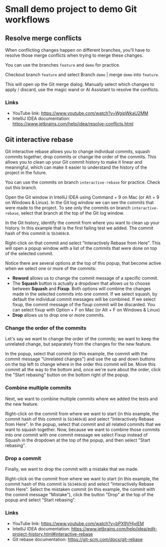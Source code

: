 # Small demo project to demo Git workflows


## Resolve merge conflicts

When conflicting changes happen on different branches, you'll have to resolve those merge conflicts when trying to merge these changes.

You can use the branches `feature` and `demo` for practice. 

Checkout branch `feature` and select Branch `demo` | merge `demo` into `feature`.

This will open up the Git merge dialog. Manually select which changes to apply / discard, use the magic wand or AI Assistant to resolve the conflicts.

### Links
* YouTube link: https://www.youtube.com/watch?v=WgipWkaU2MM
* IntelliJ IDEA documentation: https://www.jetbrains.com/help/idea/resolve-conflicts.html


## Git interactive rebase

Git interactive rebase allows you to change individual commits, squash commits together, drop commits or change the order of the commits.
This allows you to clean up your Git commit history to make it linear and meaningful, which can make it easier to understand
the history of the project in the future.

You can use the commits on branch `interactive-rebase` for practice. Check out this branch.

Open the Git window in IntelliJ IDEA using Command + 9 on Mac (or Alt + 9 on Windows & Linux).
In the Git log window we can see the commits that were made to the project. To see only the commits on branch `interactive-rebase`, select that branch at the top of the Git log window.

In the Git history, identify the commit from where you want to clean up your history. In this example that is the first failing test we added. The commit hash of this commit is `5b3469c8`.

Right-click on that commit and select "Interactively Rebase from Here". This will open a popup window with a list of the commits that were done on top of the selected commit.

Notice there are several options at the top of this popup, that become active when we select one or more of the commits:

* **Reword** allows us to change the commit message of a specific commit.
* The **Squash** button is actually a dropdown that allows us to choose between **Squash** and **Fixup**. Both options will combine the changes made in the selected commits into one commit. If we select squash, by default the individual commit messages will be combined. If we select fixup, the commit message of the fixup commit will be discarded. You can select fixup with Option + F on Mac (or Alt + F on Windows & Linux)
* **Drop** allows us to drop one or more commits.

### Change the order of the commits
Let's say we want to change the order of the commits; we want to keep the unrelated change, but separately from the changes for the new feature.

In the popup, select that commit (in this example, the commit with the commit message "Unrelated changes") and use the up and down buttons on the top left to change where in the order this commit will be.
Move this commit all the way to the bottom and, once we're sure about the order, click the "Start rebasing" button on the bottom right of the popup.

### Combine multiple commits
Next, we want to combine multiple commits where we added the tests and the new feature.

Right-click on the commit from where we want to start (in this example, the commit hash of this commit is `5b3469c8`) and select "Interactively Rebase from Here".
In the popup, select that commit and all related commits that we want to squash together.
Now, because we want to combine those commits into one commit with one commit message we select Fixup instead of Squash in the dropdown at the top of the popup, and then select "Start rebasing".

### Drop a commit
Finally, we want to drop the commit with a mistake that we made.

Right-click on the commit from where we want to start (in this example, the commit hash of this commit is `5b3469c8`) and select "Interactively Rebase from Here".
Select the mistaken commit (in this example, the commit with the commit message "Mistake"), click the button "Drop" at the top of the popup and select "Start rebasing".

### Links
* YouTube link: https://www.youtube.com/watch?v=bPX9VHjviEM
* IntelliJ IDEA documentation: https://www.jetbrains.com/help/idea/edit-project-history.html#interactive-rebase
* Git rebase documentation: https://git-scm.com/docs/git-rebase
